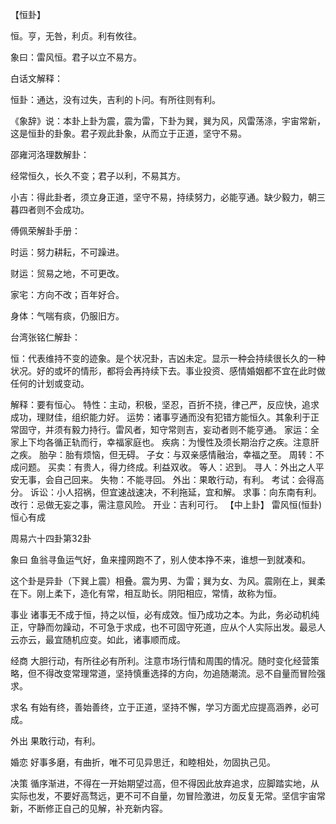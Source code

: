 【恒卦】

恒。亨，无咎，利贞。利有攸往。

象曰：雷风恒。君子以立不易方。

白话文解释：

恒卦：通达，没有过失，吉利的卜问。有所往则有利。

《象辞》说：本卦上卦为震，震为雷，下卦为巽，巽为风，风雷荡涤，宇宙常新，这是恒卦的卦象。君子观此卦象，从而立于正道，坚守不易。

邵雍河洛理数解卦：

经常恒久，长久不变；君子以利，不易其方。

小吉：得此卦者，须立身正道，坚守不易，持续努力，必能亨通。缺少毅力，朝三暮四者则不会成功。

傅佩荣解卦手册：

时运：努力耕耘，不可躁进。

财运：贸易之地，不可更改。

家宅：方向不改；百年好合。

身体：气喘有痰，仍服旧方。

台湾张铭仁解卦：

恒：代表维持不变的迹象。是个状况卦，吉凶未定。显示一种会持续很长久的一种状况。好的或坏的情形，都将会再持续下去。事业投资、感情婚姻都不宜在此时做任何的计划或变动。

解释：要有恒心。
特性：主动，积极，坚忍，百折不挠，律己严，反应快，追求成功，理财佳，组织能力好。
运势：诸事亨通而没有犯错方能恒久。其象利于正常固守，并须有毅力持行。雷风者，知守常则吉，妄动者则不能亨通。
家运：全家上下均各循正轨而行，幸福家庭也。
疾病：为慢性及须长期治疗之疾。注意肝之疾。
胎孕：胎有烦​​恼，但无碍。
子女：与双亲感情融治，幸福之至。
周转：不成问题。
买卖：有贵人，得力终成。利益双收。
等人：迟到。
寻人：外出之人平安无事，会自己回来。
失物：不能寻回。
外出：果敢行动，有利。
考试：会得高分。
诉讼：小人招祸，但宜速战速决，不利拖延，宜和解。
求事：向东南有利。
改行：忌做无妄之事，需注意风险。
开业：吉利可行。
【中上卦】 雷风恒(恒卦) 恒心有成

周易六十四卦第32卦

象曰 鱼翁寻鱼运气好，鱼来撞网跑不了，别人使本挣不来，谁想一到就凑和。

这个卦是异卦（下巽上震）相叠。震为男、为雷；巽为女、为风。震刚在上，巽柔在下。刚上柔下，造化有常，相互助长。阴阳相应，常情，故称为恒。

事业 诸事无不成于恒，持之以恒，必有成效。恒乃成功之本。为此，务必动机纯正，守静而勿躁动，不可急于求成，也不可固守死道，应从个人实际出发。最忌人云亦云，最宜随机应变。如此，诸事顺而成。

经商 大胆行动，有所往必有所利。注意市场行情和周围的情况。随时变化经营策略，但不得改变常理常道，坚持慎重选择的方向，勿追随潮流。忌不自量而冒险强求。

求名 有始有终，善始善终，立于正道，坚持不懈，学习方面尤应提高涵养，必可成。

外出 果敢行动，有利。

婚恋 好事多磨，有曲折，唯不可见异思迁，和睦相处，勿固执己见。

决策 循序渐进，不得在一开始期望过高，但不得因此放弃追求，应脚踏实地，从实际也发，不要好高骛远，更不可不自量，勿冒险激进，勿反复无常。坚信宇宙常新，不断修正自己的见解，补充新内容。
